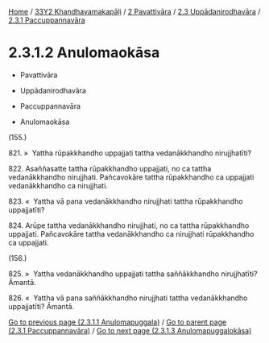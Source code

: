 
[Home](/) / [33Y2 Khandhayamakapāḷi](../../../../33Y2.md) / [2 Pavattivāra](../../../2.md) / [2.3 Uppādanirodhavāra](../../2.3.md) / [2.3.1 Paccuppannavāra](../2.3.1.md)

# 2.3.1.2 Anulomaokāsa

* Pavattivāra

* Uppādanirodhavāra

* Paccuppannavāra

* Anulomaokāsa

(155.)

821\. »  Yattha rūpakkhandho uppajjati tattha vedanākkhandho nirujjhatīti?

822\. Asaññasatte tattha rūpakkhandho uppajjati, no ca tattha vedanākkhandho nirujjhati. Pañcavokāre tattha rūpakkhandho ca uppajjati vedanākkhandho ca nirujjhati.

823\. «  Yattha vā pana vedanākkhandho nirujjhati tattha rūpakkhandho uppajjatīti?

824\. Arūpe tattha vedanākkhandho nirujjhati, no ca tattha rūpakkhandho uppajjati. Pañcavokāre tattha vedanākkhandho ca nirujjhati rūpakkhandho ca uppajjati.

(156.)

825\. »  Yattha vedanākkhandho uppajjati tattha saññākkhandho nirujjhatīti? Āmantā.

826\. «  Yattha vā pana saññākkhandho nirujjhati tattha vedanākkhandho uppajjatīti? Āmantā.

[Go to previous page (2.3.1.1 Anulomapuggala)](2.3.1.1.md) / [Go to parent page (2.3.1 Paccuppannavāra)](../2.3.1.md) / [Go to next page (2.3.1.3 Anulomapuggalokāsa)](2.3.1.3.md)


